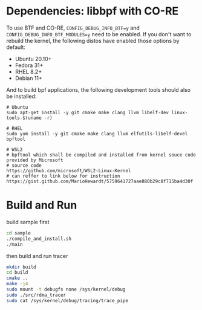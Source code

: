 # Dependencies: libbpf with CO-RE 

To use BTF and CO-RE, `CONFIG_DEBUG_INFO_BTF=y` and `CONFIG_DEBUG_INFO_BTF_MODULES=y` need to be enabled. If you don't want to rebuild the kernel, the following distos have enabled those options by default:

- Ubuntu 20.10+
- Fedora 31+
- RHEL 8.2+
- Debian 11+

And to build bpf applications, the following development tools should also be installed:

```
# Ubuntu
sudo apt-get install -y git cmake make clang llvm libelf-dev linux-tools-$(uname -r)

# RHEL
sudo yum install -y git cmake make clang llvm elfutils-libelf-devel bpftool

# WSL2 
# bpftool which shall be compiled and installed from kernel souce code provided by Microsoft
# source code
https://github.com/microsoft/WSL2-Linux-Kernel 
# can reffer to link below for instruction
https://gist.github.com/MarioHewardt/5759641727aae880b29c8f715ba4d30f
```

# Build and Run

build sample first 
```bash
cd sample
./compile_and_install.sh
./main
```

then build and run tracer

```bash
mkdir build 
cd build 
cmake ..
make -j4
sudo mount -t debugfs none /sys/kernel/debug 
sudo ./src/rdma_tracer
sudo cat /sys/kernel/debug/tracing/trace_pipe
```